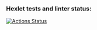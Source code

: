 ### Hexlet tests and linter status:
[![Actions Status](https://github.com/AlexTrava/frontend-project-11/workflows/hexlet-check/badge.svg)](https://github.com/AlexTrava/frontend-project-11/actions)